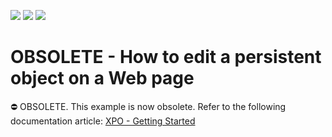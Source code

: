 <!-- default badges list -->
![](https://img.shields.io/endpoint?url=https://codecentral.devexpress.com/api/v1/VersionRange/134074516/14.1.3%2B)
[![](https://img.shields.io/badge/Open_in_DevExpress_Support_Center-FF7200?style=flat-square&logo=DevExpress&logoColor=white)](https://supportcenter.devexpress.com/ticket/details/E1891)
[![](https://img.shields.io/badge/📖_How_to_use_DevExpress_Examples-e9f6fc?style=flat-square)](https://docs.devexpress.com/GeneralInformation/403183)
<!-- default badges end -->

# OBSOLETE - How to edit a persistent object on a Web page

⛔ OBSOLETE. This example is now obsolete. Refer to the following documentation article: [XPO - Getting Started](https://docs.devexpress.com/XPO/2263/getting-started)

